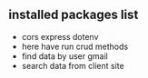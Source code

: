## installed packages list
* cors express dotenv
* here have run crud methods
* find data by user gmail
* search data from client site 